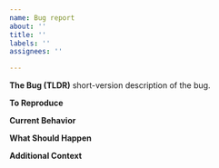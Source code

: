```yaml
---
name: Bug report
about: ''
title: ''
labels: ''
assignees: ''

---
```


**The Bug (TLDR)**
short-version description of the bug. 


**To Reproduce**


**Current Behavior**


**What Should Happen**


**Additional Context**

